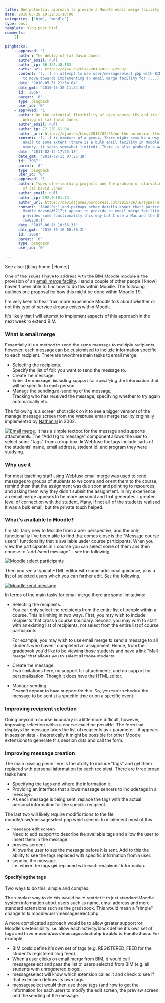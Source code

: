 ```yaml
---
title: One potential approach to provide a Moodle email merge facility
date: 2010-05-28 10:22:31+10:00
categories: ['bim', 'moodle']
type: post
template: blog-post.html
comments:
    []
    
pingbacks:
    - approved: '1'
      author: The Weblog of (a) David Jones
      author_email: null
      author_ip: 66.135.48.183
      author_url: https://djon.es/blog/2010/05/30/2933/
      content: '[...] an attempt to use user/messageselect.php with BIM in an attempt
        to move towards implementing an email merge facility for [...]'
      date: '2010-05-30 21:34:04'
      date_gmt: '2010-05-30 11:34:04'
      id: '3056'
      parent: '0'
      type: pingback
      user_id: '0'
    - approved: '1'
      author: On the potential flexibility of open source LMS and its limits &laquo; The
        Weblog of (a) David Jones
      author_email: null
      author_ip: 72.233.61.94
      author_url: https://djon.es/blog/2011/02/13/on-the-potential-flexibility-of-open-source-lms-and-its-limits/
      content: '[...] to members of a group. There might even be a way to customise that
        email to some extent (there is a bulk email facility in Moodle 1.9, but, from
        memory, it seems somewhat limited). There is also probably a way to do a [...]'
      date: '2011-02-13 17:25:18'
      date_gmt: '2011-02-13 07:25:18'
      id: '3057'
      parent: '0'
      type: pingback
      user_id: '0'
    - approved: '1'
      author: Types of e-learning projects and the problem of starvation | The Weblog
        of (a) David Jones
      author_email: null
      author_ip: 192.0.101.73
      author_url: https://davidtjones.wordpress.com/2015/06/16/types-of-e-learning-projects-and-the-problem-of-starvation/
      content: '[&#8230;] and perhaps other details about their participation in the course.
        Moodle doesn&#8217;t appear to provide an email merge facility. In theory Office
        provides some functionality this way but I use a Mac and the Office stuff never
        [&#8230;]'
      date: '2015-06-16 10:56:31'
      date_gmt: '2015-06-16 00:56:31'
      id: '3058'
      parent: '0'
      type: pingback
      user_id: '0'
    
---
```


See also: [[blog-home | Home]]

One of the issues I have to address with the [BIM Moodle module](/blog2/research/bam-blog-aggregation-management/) is the provision of an [email merge facility](http://github.com/djplaner/BIM/issues#issue/4). I (and a couple of other people I know) haven't been able to find how to do this within Moodle. The following outlines one proposal for how this might be done within Moodle 1.9.

I'm very keen to hear from more experience Moodle folk about whether or not this type of service already exists within Moodle.

It's likely that I will attempt to implement aspects of this approach in the next week to extend BIM.

### What is email merge

Essentially it is a method to send the same message to multiple recipients, however, each message can be customised to include information specific to each recipient. There are two/three main tasks to email merge:

- Selecting the recipients.  
    Specify the list of folk you want to send the message to.
- Create the message.  
    Enter the message, including support for specifying the information that will be specific to each person.
- Manage the sending/re-sending of the message.  
    Tracking who has received the message, specifying whether to try again automatically etc.

The following is a screen shot (click on it to see a bigger version) of the manage message screen from the Webfuse email merge facility originally implemented by [Nathaniel](http://au.linkedin.com/pub/nathaniel-fitzgerald-hood/11/263/2b2) in 2002.

[![Email merge](images/4646252528_4d532369bb_m.jpg)](http://www.flickr.com/photos/david_jones/4646252528/ "Email merge by David T Jones, on Flickr"). It has a simple textbox for the message and supports attachments. The "Add tag to message" component allows the user to select some "tags" from a drop box. In Webfuse the tags include parts of the students' name, email address, student id, and program they were studying.

### Why use it

For most teaching staff using Webfuse email merge was used to send messages to groups of students to welcome and orient them to the course, remind them that the assignment was due soon and pointing to resources, and asking them why they didn't submit the assignment. In my experience, an email merge appears to be more personal and that generates a greater level of connection with the student. Many, if not all, of the students realised it was a bulk email, but the private touch helped.

### What's available in Moodle?

I'm still fairly new to Moodle from a user perspective, and the only functionality I've been able to find that comes close is the "Message course users" functionality that is available under course participants. When you view the participants in a course you can select some of them and then choose to "add /send message" - see the following.

[![Moodle select participants](images/4646283166_c2581b2a74_m.jpg)](http://www.flickr.com/photos/david_jones/4646283166/ "Moodle select participants by David T Jones, on Flickr")

Then you see a typical HTML editor with some additional guidance, plus a list of selected users which you can further edit. See the following.

[![Moodle send message](images/4646283576_786118a932_m.jpg)](http://www.flickr.com/photos/david_jones/4646283576/ "Moodle send message by David T Jones, on Flickr")

In terms of the main tasks for email merge there are some limitations:

- Selecting the recipients.  
    You can only select the recipients from the entire list of people within a course. This is limiting in two ways. First, you may wish to include recipients that cross a course boundary. Second, you may wish to start with an existing list of recipients, not select from the entire list of course participants.
    
    For example, you may wish to use email merge to send a message to all students who haven't completed an assignment. Hence, from the gradebook you'd like to be viewing those students and have a link "Mail merge" that allows you to select all those students.
    
- Create the message.  
    Two limitations here, no support for attachments, and no support for personalisation. Though it does have the HTML editor.
- Manage sending.  
    Doesn't appear to have support for this. So, you can't schedule the message to be sent at a specific time or on a specific event.

### Improving recipient selection

Going beyond a course boundary is a little more difficult, however, improving selection within a course could be possible. The form that displays the message takes the list of recipients as a parameter - it appears in session data - theoretically it might be possible for other Moodle extensions to generate this session data and call the form.

### Improving message creation

The main missing piece here is the ability to include "tags" and get them replaced with personal information for each recipient. There are three broad tasks here:

- Specifying the tags and where the information is.
- Providing an interface that allows message senders to include tags in a message.
- As each message is being sent, replace the tags with the actual personal information for the specific recipient.

The last two will likely require modifications to the file moodle/user/messageselect.php which seems to implement most of this

- message edit screen;  
    Need to add support to describe the available tags and allow the user to insert them in the message.
- preview screen;  
    Allows the user to see the message before it is sent. Add to this the ability to see the tags replaced with specific information from a user.
- sending the message.  
    i.e. where the tags get replaced with each recipients' information.

#### Specifying the tags

Two ways to do this, simple and complex.

The simplest way to do this would be to restrict it to just standard Moodle system information about users such as name, email address and more standard extensions such as the gradebook. This would mean a "simple" change to to moodle/user/messageselect.php

A more complicated approach would be to allow greater support for Moodle's extensibility. i.e. allow each activity/block define it's own set of tags and have moodle/user/messageselect.php be able to handle those. For example,

- BIM could define it's own set of tags (e.g. REGISTERED\_FEED for the student's registered blog feed).
- When a user clicks on email merge from BIM, it would call messageselect and pass the list of users selected from BIM (e.g. all students with unregistered blogs).
- messageselect will know which extension called it and check to see if that extension defines its own tags.
- messageselect would then use those tags (and how to get the information for each user) to modify the edit screen, the preview screen and the sending of the message.